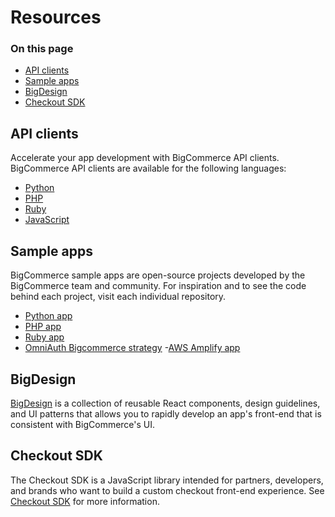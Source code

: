 # Resources

<div class="otp" id="no-index">

### On this page
- [API clients](#api-clients)
- [Sample apps](#sample-apps)
- [BigDesign](#bigdesign)
- [Checkout SDK](#checkout-sdk)
</div> 

## API clients
Accelerate your app development with BigCommerce API clients. BigCommerce API clients are available for the following languages:

- [Python](https://github.com/bigcommerce/bigcommerce-api-python)
- [PHP](https://github.com/bigcommerce/bigcommerce-api-php)
- [Ruby](https://github.com/bigcommerce/bigcommerce-api-ruby)
- [JavaScript](https://github.com/getconversio/node-bigcommerce)

## Sample apps
BigCommerce sample apps are open-source projects developed by the BigCommerce team and community. For inspiration and to see the code behind each project, visit each individual repository.

- [Python app](https://github.com/bigcommerce/hello-world-app-python-flask)
- [PHP app](https://github.com/bigcommerce/hello-world-app-php-silex)
- [Ruby app](https://github.com/bigcommerce/hello-world-app-ruby-sinatra)
- [OmniAuth Bigcommerce strategy](https://github.com/bigcommerce/omniauth-bigcommerce)
-[AWS Amplify app](https://github.com/hatertron3000/amplify-bigcommerce)


## BigDesign
[BigDesign](https://developer.bigcommerce.com/api-docs/apps/guide/ui) is a collection of reusable React components, design guidelines, and UI patterns that allows you to rapidly develop an app's front-end that is consistent with BigCommerce's UI. 

## Checkout SDK
The Checkout SDK is a JavaScript library intended for partners, developers, and brands who want to build a custom checkout front-end experience. See [Checkout SDK](https://developer.bigcommerce.com/stencil-docs/customizing-checkout/checkout-sdk) for more information.
